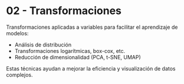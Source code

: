# 02 - Transformaciones

Transformaciones aplicadas a variables para facilitar el aprendizaje de modelos:

- Análisis de distribución
- Transformaciones logarítmicas, box-cox, etc.
- Reducción de dimensionalidad (PCA, t-SNE, UMAP)

Estas técnicas ayudan a mejorar la eficiencia y visualización de datos complejos.
